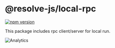 # **@resolve-js/local-rpc**

[![npm version](https://badge.fury.io/js/@resolve-js/local-rpc.svg)](https://badge.fury.io/js/@resolve-js/local-rpc)

This package includes rpc client/server for local run.

![Analytics](https://ga-beacon.appspot.com/UA-118635726-1/packages-@resolve-js/local-rpc-readme?pixel)

